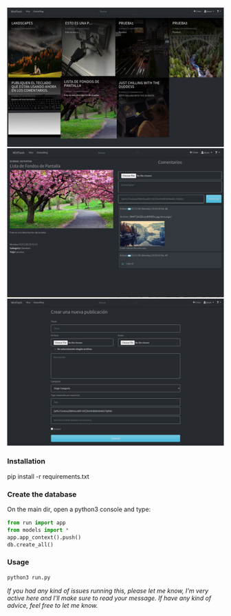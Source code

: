 ![alt text](screenshots/wz2.png)
![alt text](screenshots/wz3.png)
![alt text](screenshots/wz4.png)

### Installation
pip install -r requirements.txt
### Create the database
On the main dir, open a python3 console and type:
```python
from run import app
from models import *
app.app_context().push()
db.create_all()
```

### Usage
```python
python3 run.py
```

*If you had any kind of issues running this, please let me know, I'm very active here and I'll make sure to read your message.*
*If have any kind of advice, feel free to let me know.*
